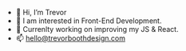 - 👋 Hi, I’m Trevor
- 👀 I am interested in Front-End Development.
- 🌱 Currenlty working on improving my JS & React. 
- 📫 hello@trevorboothdesign.com

<!---
trevorbooth/trevorbooth is a ✨ special ✨ repository because its `README.md` (this file) appears on your GitHub profile.
You can click the Preview link to take a look at your changes.
--->

